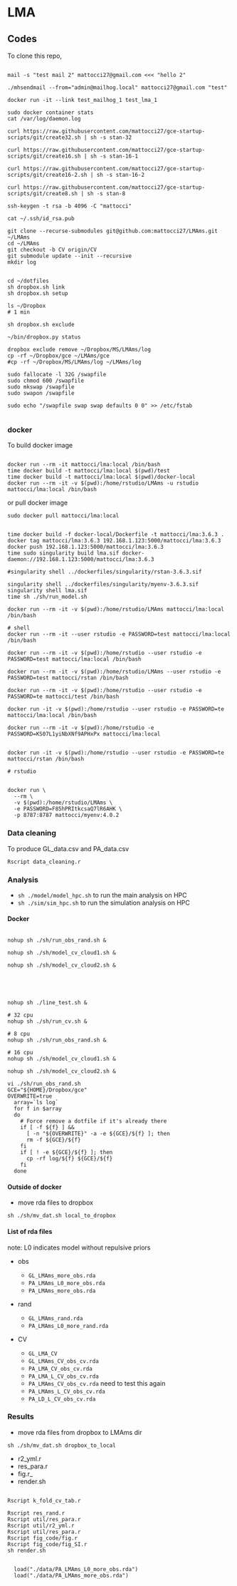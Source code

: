 # LMA

## Codes

To clone this repo,

```

mail -s "test mail 2" mattocci27@gmail.com <<< "hello 2"

./mhsendmail --from="admin@mailhog.local" mattocci27@gmail.com "test"

docker run -it --link test_mailhog_1 test_lma_1

sudo docker container stats
cat /var/log/daemon.log

curl https://raw.githubusercontent.com/mattocci27/gce-startup-scripts/git/create32.sh | sh -s stan-32

curl https://raw.githubusercontent.com/mattocci27/gce-startup-scripts/git/create16.sh | sh -s stan-16-1

curl https://raw.githubusercontent.com/mattocci27/gce-startup-scripts/git/create16-2.sh | sh -s stan-16-2

curl https://raw.githubusercontent.com/mattocci27/gce-startup-scripts/git/create8.sh | sh -s stan-8

ssh-keygen -t rsa -b 4096 -C "mattocci"

cat ~/.ssh/id_rsa.pub

git clone --recurse-submodules git@github.com:mattocci27/LMAms.git ~/LMAms
cd ~/LMAms
git checkout -b CV origin/CV
git submodule update --init --recursive
mkdir log


cd ~/dotfiles
sh dropbox.sh link
sh dropbox.sh setup

ls ~/Dropbox
# 1 min

sh dropbox.sh exclude

~/bin/dropbox.py status

dropbox exclude remove ~/Dropbox/MS/LMAms/log
cp -rf ~/Dropbox/gce ~/LMAms/gce
#cp -rf ~/Dropbox/MS/LMAms/log ~/LMAms/log

sudo fallocate -l 32G /swapfile
sudo chmod 600 /swapfile
sudo mkswap /swapfile
sudo swapon /swapfile

sudo echo "/swapfile swap swap defaults 0 0" >> /etc/fstab


```

### docker

To build docker image

```

docker run --rm -it mattocci/lma:local /bin/bash
time docker build -t mattocci/lma:local $(pwd)/test
time docker build -t mattocci/lma:local $(pwd)/docker-local
docker run --rm -it -v $(pwd):/home/rstudio/LMAms -u rstudio mattocci/lma:local /bin/bash

```

or pull docker image

```
sudo docker pull mattocci/lma:local
```

```

time docker build -f docker-local/Dockerfile -t mattocci/lma:3.6.3 .
docker tag mattocci/lma:3.6.3 192.168.1.123:5000/mattocci/lma:3.6.3 
docker push 192.168.1.123:5000/mattocci/lma:3.6.3 
time sudo singularity build lma.sif docker-daemon://192.168.1.123:5000/mattocci/lma:3.6.3

#singularity shell ../dockerfiles/singularity/rstan-3.6.3.sif

singularity shell ../dockerfiles/singularity/myenv-3.6.3.sif
singularity shell lma.sif
time sh ./sh/run_model.sh

docker run --rm -it -v $(pwd):/home/rstudio/LMAms mattocci/lma:local /bin/bash

# shell
docker run --rm -it --user rstudio -e PASSWORD=test mattocci/lma:local /bin/bash

docker run --rm -it -v $(pwd):/home/rstudio --user rstudio -e PASSWORD=test mattocci/lma:local /bin/bash

docker run --rm -it -v $(pwd):/home/rstudio/LMAms --user rstudio -e PASSWORD=test mattocci/rstan /bin/bash

docker run --rm -it -v $(pwd):/home/rstudio --user rstudio -e PASSWORD=te mattocci/test /bin/bash

docker run -it -v $(pwd):/home/rstudio --user rstudio -e PASSWORD=te mattocci/lma:local /bin/bash

docker run --rm -it -v $(pwd):/home/rstudio -e PASSWORD=KS07L1yiNbXNf9APHxPx mattocci/lma:local


docker run -it -v $(pwd):/home/rstudio --user rstudio -e PASSWORD=te mattocci/rstan /bin/bash

# rstudio


docker run \
  --rm \
  -v $(pwd):/home/rstudio/LMAms \
  -e PASSWORD=F85hPRItkcsaQ7lR6AHK \
  -p 8787:8787 mattocci/myenv:4.0.2 

```

### Data cleaning  

To produce GL_data.csv and PA_data.csv

```
Rscript data_cleaning.r
```

### Analysis

- `sh ./model/model_hpc.sh` to run the main analysis on HPC
- `sh ./sim/sim_hpc.sh` to run the simulation analysis on HPC

#### Docker

```

nohup sh ./sh/run_obs_rand.sh &

nohup sh ./sh/model_cv_cloud1.sh &

nohup sh ./sh/model_cv_cloud2.sh &





nohup sh ./line_test.sh &

# 32 cpu
nohup sh ./sh/run_cv.sh &

# 8 cpu
nohup sh ./sh/run_obs_rand.sh &

# 16 cpu
nohup sh ./sh/model_cv_cloud1.sh &

nohup sh ./sh/model_cv_cloud2.sh &

vi ./sh/run_obs_rand.sh
GCE="${HOME}/Dropbox/gce"
OVERWRITE=true
  array=`ls log`
  for f in $array
  do
    # Force remove a dotfile if it's already there
    if [ -f ${f} ] &&
      [ -n "${OVERWRITE}" -a -e ${GCE}/${f} ]; then
      rm -f ${GCE}/${f}
    fi
    if [ ! -e ${GCE}/${f} ]; then
      cp -rf log/${f} ${GCE}/${f}
    fi
  done

```



#### Outside of docker

- move rda files to dropbox

```
sh ./sh/mv_dat.sh local_to_dropbox
```

#### List of rda files

note: L0 indicates model without repulsive priors 

- obs
  - `GL_LMAms_more_obs.rda`
  - `PA_LMAms_L0_more_obs.rda` 
  - `PA_LMAms_more_obs.rda`

- rand
  - `GL_LMAms_rand.rda`
  - `PA_LMAms_L0_more_rand.rda`

- CV
  - `GL_LMA_CV`
  - `GL_LMAms_CV_obs_cv.rda`
  - `PA_LMA_CV_obs_cv.rda` 
  - `PA_LMA_L_CV_obs_cv.rda` 
  - `PA_LMAms_CV_obs_cv.rda` need to test this again
  - `PA_LMAms_L_CV_obs_cv.rda` 
  - `PA_LD_L_CV_obs_cv.rda`


### Results

- move rda files from dropbox to LMAms dir

```
sh ./sh/mv_dat.sh dropbox_to_local
```

- r2_yml.r
- res_para.r
- fig.r_
- render.sh

```{r}

Rscript k_fold_cv_tab.r

Rscript res_rand.r
Rscript util/res_para.r
Rscript util/r2_yml.r
Rscript util/res_para.r
Rscript fig_code/fig.r
Rscript fig_code/fig_SI.r
sh render.sh

```

```{r}

  load("./data/PA_LMAms_L0_more_obs.rda")
  load("./data/PA_LMAms_more_obs.rda")
```

